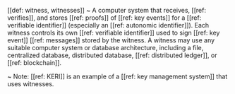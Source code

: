 [[def: witness, witnesses]]
~ A computer system that receives, [[ref: verifies]], and stores [[ref: proofs]] of [[ref: key events]] for a [[ref: verifiable identifier]] (especially an [[ref: autonomic identifier]]). Each witness controls its own [[ref: verifiable identifier]] used to sign [[ref: key event]] [[ref: messages]] stored by the witness. A witness may use any suitable computer system or database architecture, including a file, centralized database, distributed database, [[ref: distributed ledger]], or [[ref: blockchain]].

~ Note: [[ref: KERI]] is an example of a [[ref: key management system]] that uses witnesses.


